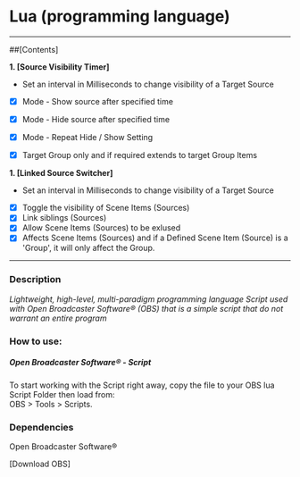 # Lua (programming language)
-------

##[Contents]


 **1. [Source Visibility Timer]**


* Set an interval in Milliseconds to change visibility of a Target Source
 - [x] Mode - Show source after specified time
 - [x] Mode - Hide source after specified time 
 - [x] Mode - Repeat Hide / Show Setting
 - [x] Target Group only and if required extends to target Group Items


 **1. [Linked Source Switcher]**


* Set an interval in Milliseconds to change visibility of a Target Source
 - [x] Toggle the visibility of Scene Items (Sources)
 - [x] Link siblings (Sources)
 - [x] Allow Scene Items (Sources) to be exlused
 - [x] Affects Scene Items (Sources) and if a Defined Scene Item (Source) is a 'Group', it will only affect the Group.
***


### Description

_Lightweight, high-level, multi-paradigm programming language Script used with Open Broadcaster Software®️ (OBS) that is a simple script that do not warrant an entire program_

### How to use:

##### Open Broadcaster Software®️ - Script

To start working with the Script right away, copy the file to your OBS lua Script Folder then load from:
<br /> OBS > Tools > Scripts.

### Dependencies

Open Broadcaster Software®️


[Download OBS]

[1]: https://github.com/midnight-studios/obs-lua/
[2]: https://github.com/midnight-studios/obs-lua/source-visibility-timer.lua
[3]: https://github.com/midnight-studios/obs-lua/linked-source-switcher.lua
[4]: https://obsproject.com/download/
